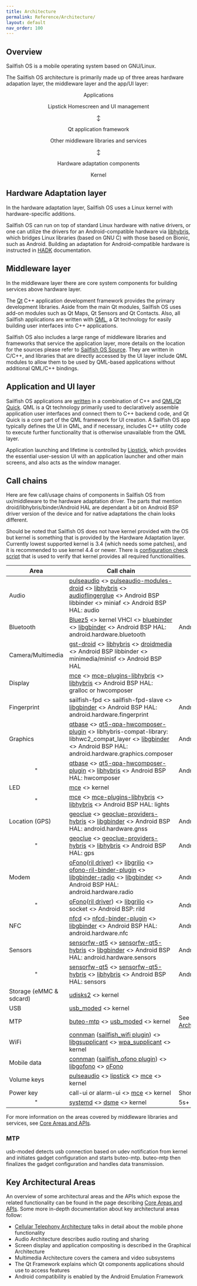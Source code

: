 ```yaml
---
title: Architecture
permalink: Reference/Architecture/
layout: default
nav_order: 100
---
```


## Overview

Sailfish OS is a mobile operating system based on GNU/Linux.

The Sailfish OS architecture is primarily made up of three areas hardware adapation layer, the middleware layer and the app/UI layer:

<div style="margin:auto; width:80%; text-align:center;">

<div class="btn-sec" style="margin:auto; width:80%; text-align:center;">

Applications

</div>

<div class="btn-sec" style="margin:auto; width:80%; text-align:center;">

Lipstick Homescreen and UI management

</div>


↕

</div>

<div style="margin:auto; width:80%; text-align:center;">

<div class="btn-sec" style="margin:auto; width:80%; text-align:center;">

Qt application framework

</div>

<div class="btn-sec" style="margin:auto; width:80%; text-align:center;">

Other middleware libraries and services

</div>


↕

</div>

<div style="margin:auto; width:80%; text-align:center;">

<div class="btn-sec" style="margin:auto; width:80%; text-align:center;">

Hardware adaptation components

</div>

<div class="btn-sec" style="margin:auto; width:80%; text-align:center;">

Kernel

</div>



</div>

## Hardware Adaptation layer

In the hardware adaptation layer, Sailfish OS uses a Linux kernel with hardware-specific additions.

Sailfish OS can run on top of standard Linux hardware with native drivers, or one can utilize the drivers for an Android-compatible hardware via [libhybris](https://github.com/libhybris/libhybris), which bridges Linux libraries (based on GNU C) with those based on Bionic, such as Android. Building an adaptation for Android-compatible hardware is instructed in [HADK](/Tools/Hardware_Adaptation_Development_Kit#hardware-abstraction-layer) documentation.

## Middleware layer

In the middleware layer there are core system components for building services above hardware layer.

The [Qt](http://www.qt.io) C++ application development framework provides the primary development libraries. Aside from the main Qt modules, Sailfish OS uses add-on modules such as Qt Maps, Qt Sensors and Qt Contacts. Also, all Sailfish applications are written with [QML](http://doc.qt.io/qt-5/qmlapplications.html), a Qt technology for easily building user interfaces into C++ applications.

Sailfish OS also includes a large range of middleware libraries and frameworks that service the application layer, more details on the location for the sources please refer to [Sailfish OS Source](/Services/Development/Sailfish_OS_Source). They are written in C/C++, and libraries that are directly accessed by the UI layer include QML modules to allow them to be used by QML-based applications without additional QML/C++ bindings.

## Application and UI layer

Sailfish OS applications are [written](/Develop/Apps) in a combination of C++ and [QML/Qt Quick](http://doc.qt.io/qt-5/qmlapplications.html). QML is a Qt technology primarily used to declaratively assemble application user interfaces and connect them to C++ backend code, and Qt Quick is a core part of the QML framework for UI creation. A Sailfish OS app typically defines the UI in QML, and if necessary, includes C++ utility code to execute further functionality that is otherwise unavailable from the QML layer.

Application launching and lifetime is controlled by [Lipstick](/Reference/Core_Areas_and_APIs/Apps_and_MW/Lipstick), which provides the essential user-session UI with an application launcher and other main screens, and also acts as the window manager.

## Call chains

Here are few call/usage chains of components in Sailfish OS from ux/middleware to the hardware adaptation driver. The parts that mention droid/libhybris/binder/Android HAL are dependant a bit on Android BSP driver version of the device and for native adaptations the chain looks different.

Should be noted that Sailfish OS does not have kernel provided with the OS but kernel is something that is provided by the Hardware Adaptation layer. Currently lowest supported kernel is 3.4 (which needs some patches), and it is recommended to use kernel 4.4 or newer. There is [configuration check script](https://github.com/mer-hybris/mer-kernel-check) that is used to verify that kernel provides all required functionalities.

| Area                    | Call chain                                                                                                                                                                                                                                                                                                                                                                                                                                                                       | Notes                                                |
| ----------------------- | -------------------------------------------------------------------------------------------------------------------------------------------------------------------------------------------------------------------------------------------------------------------------------------------------------------------------------------------------------------------------------------------------------------------------------------------------------------------------------- | ---------------------------------------------------- |
| Audio                   | [pulseaudio](https://github.com/sailfishos/pulseaudio/) \<\> [pulseaudio-modules-droid](https://github.com/mer-hybris/pulseaudio-modules-droid) \<\> [libhybris](https://github.com/mer-hybris/libhybris) \<\> [audioflingerglue](https://github.com/mer-hybris/audioflingerglue/) \<\> Android BSP libbinder \<\> miniaf \<\> Android BSP HAL: audio                                                                                                                      |                                                      |
| Bluetooth               | [Bluez5](https://github.com/sailfishos/bluez5) \<\> kernel VHCI \<\> [bluebinder](https://github.com/mer-hybris/bluebinder) \<\> [libgbinder](https://github.com/mer-hybris/libgbinder/) \<\> Android BSP HAL: android.hardware.bluetooth                                                                                                                                                                                                                                  | Android BSP \>= 8                                    |
| Camera/Multimedia       | [gst-droid](https://github.com/sailfishos/gst-droid/) \<\> [libhybris](https://github.com/mer-hybris/libhybris) \<\> [droidmedia](https://github.com/sailfishos/droidmedia/) \<\> Android BSP libbinder \<\> minimedia/minisf \<\> Android BSP HAL                                                                                                                                                                                                                               |                                                      |
| Display                 | [mce](https://github.com/sailfishos/mce) \<\> [mce-plugins-libhybris](https://github.com/mer-hybris/mce-plugin-libhybris/) \<\> [libhybris](https://github.com/mer-hybris/libhybris) \<\> Android BSP HAL: gralloc or hwcomposer                                                                                                                                                                                                                                           |                                                      |
| Fingerprint             | sailfish-fpd \<\> sailfish-fpd-slave \<\> [libgbinder](https://github.com/mer-hybris/libgbinder/) \<\> Android BSP HAL: android.hardware.fingerprint                                                                                                                                                                                                                                                                                                                             | Android BSP \>= 8                                    |
| Graphics                | [qtbase](https://github.com/sailfishos/qtbase) \<\> [qt5-qpa-hwcomposer-plugin](https://github.com/mer-hybris/qt5-qpa-hwcomposer-plugin) \<\> libhybris-compat-library: libhwc2_compat_layer \<\> [libgbinder](https://github.com/mer-hybris/libgbinder/) \<\> Android BSP HAL: android.hardware.graphics.composer                                                                                                                                                    | Android BSP \>= 8                                    |
| <center>"</center>      | [qtbase](https://github.com/sailfishos/qtbase) \<\> [qt5-qpa-hwcomposer-plugin](https://github.com/mer-hybris/qt5-qpa-hwcomposer-plugin) \<\> [libhybris](https://github.com/mer-hybris/libhybris) \<\> Android BSP HAL: hwcomposer                                                                                                                                                                                                                                   | Android BSP \<= 7                                    |
| LED                     | [mce](https://github.com/sailfishos/mce) \<\> kernel                                                                                                                                                                                                                                                                                                                                                                                                                       |                                                      |
| <center>"</center>      | [mce](https://github.com/sailfishos/mce) \<\> [mce-plugins-libhybris](https://github.com/mer-hybris/mce-plugin-libhybris/) \<\> [libhybris](https://github.com/mer-hybris/libhybris) \<\> Android BSP HAL: lights                                                                                                                                                                                                                                                          |                                                      |
| Location (GPS)          | [geoclue](https://github.com/mer-hybris/libgbinder/) \<\> [geoclue-providers-hybris](https://github.com/mer-hybris/geoclue-providers-hybris) \<\> [libgbinder](https://github.com/mer-hybris/libgbinder) \<\> Android BSP HAL: android.hardware.gnss                                                                                                                                                                                                                             | Android BSP \>= 8                                    |
| <center>"</center>      | [geoclue](https://github.com/mer-hybris/libgbinder/) \<\> [geoclue-providers-hybris](https://github.com/mer-hybris/geoclue-providers-hybris) \<\> [libhybris](https://github.com/mer-hybris/libhybris) \<\> Android BSP HAL: gps                                                                                                                                                                                                                                                 | Android BSP \<= 7                                    |
| Modem                   | [oFono](https://github.com/sailfishos/ofono)([ril driver](https://github.com/sailfishos/ofono/tree/master/ofono/drivers/ril)) \<\> [libgrilio](https://github.com/sailfishos/libgrilio) \<\> [ofono-ril-binder-plugin](https://github.com/mer-hybris/ofono-ril-binder-plugin) \<\> [libgbinder-radio](https://github.com/mer-hybris/libgbinder-radio) \<\> [libgbinder](https://github.com/mer-hybris/libgbinder) \<\> Android BSP HAL: android.hardware.radio | Android BSP \>= 8                                    |
| <center>"</center>      | [oFono](https://github.com/sailfishos/ofono)([ril driver](https://github.com/sailfishos/ofono/tree/master/ofono/drivers/ril)) \<\> [libgrilio](https://github.com/sailfishos/libgrilio) \<\> socket \<\> Android BSP: rild                                                                                                                                                                                                                                     | Android BSP \<= 7                                    |
| NFC                     | [nfcd](https://github.com/sailfishos/nfcd) \<\> [nfcd-binder-plugin](https://github.com/mer-hybris/nfcd-binder-plugin) \<\> [libgbinder](https://github.com/mer-hybris/libgbinder/) \<\> Android BSP HAL: android.hardware.nfc                                                                                                                                                                                                                                             | Android BSP \>= 8                                    |
| Sensors                 | [sensorfw-qt5](https://github.com/sailfishos/sensorfw/) \<\> [sensorfw-qt5-hybris](https://github.com/sailfishos/sensorfw/) \<\> [libgbinder](https://github.com/mer-hybris/libgbinder/) \<\> Android BSP HAL: android.hardware.sensors                                                                                                                                                                                                                              | Android BSP \>= 8                                    |
| <center>"</center>      | [sensorfw-qt5](https://github.com/sailfishos/sensorfw/) \<\> [sensorfw-qt5-hybris](https://github.com/sailfishos/sensorfw/) \<\> [libhybris](https://github.com/mer-hybris/libhybris) \<\> Android BSP HAL: sensors                                                                                                                                                                                                                                                  | Android BSP \<= 7                                    |
| Storage (eMMC & sdcard) | [udisks2](https://github.com/sailfishos/udisks2/) \<\> kernel                                                                                                                                                                                                                                                                                                                                                                                                            |                                                      |
| USB                     | [usb_moded](https://github.com/sailfishos/usb-moded/) \<\> kernel                                                                                                                                                                                                                                                                                                                                                                                                          |                                                      |
| MTP                     | [buteo-mtp](https://github.com/sailfishos/buteo-mtp) \<\> [usb_moded](https://github.com/sailfishos/usb-moded/) \<\> kernel                                                                                                                                                                                                                                                                                                                                           | See [Architecture#MTP](/Reference/Architecture#mtp)  |
| WiFi                    | [connman](https://github.com/sailfishos/connman) ([sailfish_wifi plugin](https://github.com/sailfishos/connman/blob/master/connman/plugins/sailfish_wifi.c)) \<\> [libgsupplicant](https://github.com/sailfishos/libgsupplicant) \<\> [wpa_supplicant](https://github.com/sailfishos/wpa_supplicant) \<\> kernel                                                                                                                                        |                                                      |
| Mobile data             | [connman](https://github.com/sailfishos/connman) ([sailfish_ofono plugin](https://github.com/sailfishos/connman/blob/master/connman/plugins/sailfish_ofono.c)) \<\> [libgofono](https://github.com/sailfishos/libgofono) \<\> [oFono](https://github.com/sailfishos/ofono)                                                                                                                                                                              |                                                       |
| Volume keys             | [pulseaudio](https://github.com/sailfishos/pulseaudio/) \<\> [lipstick](https://github.com/sailfishos/lipstick/) \<\> [mce](https://github.com/sailfishos/mce) \<\> kernel                                                                                                                                                                                                                                                                                     |                                                      |
| Power key               | call-ui or alarm-ui \<\> [mce](https://github.com/sailfishos/mce) \<\> kernel                                                                                                                                                                                                                                                                                                                                                                                              | Short keypress                                       |
| <center>"</center>      | [systemd](https://github.com/sailfishos/systemd/) \<\> [dsme](https://github.com/sailfishos/dsme/) \<\> kernel                                                                                                                                                                                                                                                                                                                                                       | 5s+ keypress                                         |

For more information on the areas covered by middleware libraries and services, see [Core Areas and APIs](/Reference/Core_Areas_and_APIs).

### MTP

usb-moded detects usb connection based on udev notification from kernel and initiates gadget configuration and starts buteo-mtp. buteo-mtp then finalizes the gadget configuration and handles data transmission.

## Key Architectural Areas

An overview of some architectural areas and the APIs which expose the related functionality can be found in the page describing [Core Areas and APIs](/Reference/Core_Areas_and_APIs). Some more in-depth documentation about key architectural areas follow:

  - [Cellular Telephony Architecture](/Reference/Core_Areas_and_APIs/Networking/Cellular_Telephony_Architecture) talks in detail about the mobile phone functionality
  - Audio Architecture describes audio routing and sharing
  - Screen display and application compositing is described in the Graphical Architecture
  - Multimedia Architecture covers the camera and video subsystems
  - The Qt Framework explains which Qt components applications should use to access features
  - Android compatibility is enabled by the Android Emulation Framework
